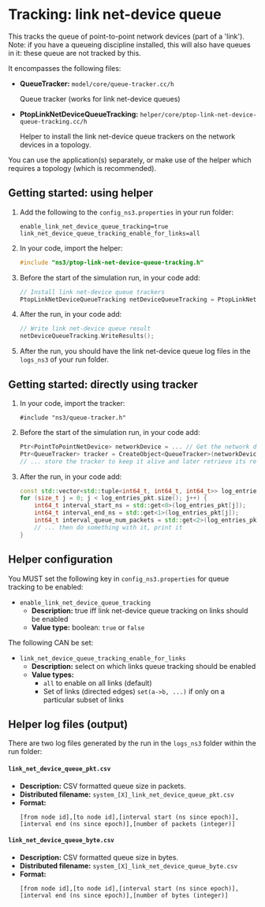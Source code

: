 # Tracking: link net-device queue

This tracks the queue of point-to-point network devices (part of a 'link').
Note: if you have a queueing discipline installed, this will
also have queues in it: these queue are not tracked by this.

It encompasses the following files:

* **QueueTracker:** `model/core/queue-tracker.cc/h`

  Queue tracker (works for link net-device queues)
  
* **PtopLinkNetDeviceQueueTracking:** `helper/core/ptop-link-net-device-queue-tracking.cc/h`

  Helper to install the link net-device queue trackers on the network devices in a topology.

You can use the application(s) separately, or make use of the helper 
which requires a topology (which is recommended).


## Getting started: using helper

1. Add the following to the `config_ns3.properties` in your run folder:

   ```
   enable_link_net_device_queue_tracking=true
   link_net_device_queue_tracking_enable_for_links=all
   ```

2. In your code, import the helper:

   ```c++
   #include "ns3/ptop-link-net-device-queue-tracking.h"
   ```
   
3. Before the start of the simulation run, in your code add:

   ```c++
   // Install link net-device queue trackers
   PtopLinkNetDeviceQueueTracking netDeviceQueueTracking = PtopLinkNetDeviceQueueTracking(basicSimulation, topology);
   ```

4. After the run, in your code add:

   ```c++
   // Write link net-device queue result
   netDeviceQueueTracking.WriteResults();
   ```
   
5. After the run, you should have the link net-device queue log files in the `logs_ns3` of your run folder.


## Getting started: directly using tracker

1. In your code, import the tracker:

   ```
   #include "ns3/queue-tracker.h"
   ```
   
2. Before the start of the simulation run, in your code add:

   ```c++
   Ptr<PointToPointNetDevice> networkDevice = ... // Get the network device from somewhere
   Ptr<QueueTracker> tracker = CreateObject<QueueTracker>(networkDevice->GetQueue());
   // ... store the tracker to keep it alive and later retrieve its results
   ```

3. After the run, in your code add:

   ```c++
   const std::vector<std::tuple<int64_t, int64_t, int64_t>> log_entries_pkt = tracker->GetIntervalsNumPackets();
   for (size_t j = 0; j < log_entries_pkt.size(); j++) {
       int64_t interval_start_ns = std::get<0>(log_entries_pkt[j]);
       int64_t interval_end_ns = std::get<1>(log_entries_pkt[j]);
       int64_t interval_queue_num_packets = std::get<2>(log_entries_pkt[j]);
       // ... then do something with it, print it
   }
   ```


## Helper configuration

You MUST set the following key in `config_ns3.properties` for queue tracking to be enabled:

* `enable_link_net_device_queue_tracking`
  - **Description:** true iff link net-device queue tracking on links should be enabled 
  - **Value type:** boolean: `true` or `false`

The following CAN be set:

* `link_net_device_queue_tracking_enable_for_links` 
  - **Description:** select on which links queue tracking should be enabled 
  - **Value types:**
    - `all` to enable on all links (default)
    - Set of links (directed edges) `set(a->b, ...)` if only on a particular subset of links


## Helper log files (output)

There are two log files generated by the run in the `logs_ns3` folder within the run folder:

#### `link_net_device_queue_pkt.csv`

- **Description:** CSV formatted queue size in packets.
- **Distributed filename:** `system_[X]_link_net_device_queue_pkt.csv`
- **Format:**
  ```
  [from node id],[to node id],[interval start (ns since epoch)],[interval end (ns since epoch)],[number of packets (integer)]
  ```

#### `link_net_device_queue_byte.csv`

- **Description:** CSV formatted queue size in bytes.
- **Distributed filename:** `system_[X]_link_net_device_queue_byte.csv`
- **Format:**
  ```
  [from node id],[to node id],[interval start (ns since epoch)],[interval end (ns since epoch)],[number of bytes (integer)]
  ```
